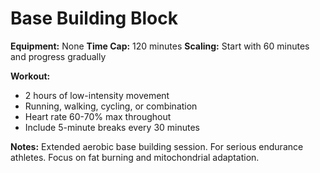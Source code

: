 # Base Building Block

**Equipment:** None
**Time Cap:** 120 minutes
**Scaling:** Start with 60 minutes and progress gradually

**Workout:**
- 2 hours of low-intensity movement
- Running, walking, cycling, or combination
- Heart rate 60-70% max throughout
- Include 5-minute breaks every 30 minutes

**Notes:**
Extended aerobic base building session. For serious endurance athletes. Focus on fat burning and mitochondrial adaptation.